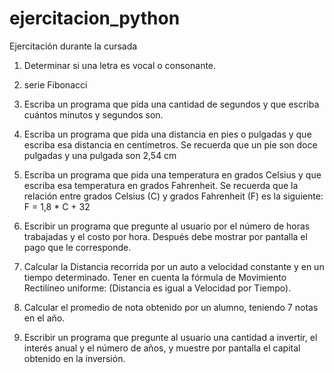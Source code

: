 # ejercitacion_python
Ejercitación durante la cursada

1) Determinar si una letra es vocal o consonante.

2) serie Fibonacci

3) Escriba un programa que pida una cantidad de segundos y
   que escriba cuántos minutos y segundos son.

4) Escriba un programa que pida una distancia en pies o pulgadas y que
   escriba esa distancia en centímetros. 
   Se recuerda que un pie son doce pulgadas y una pulgada son 2,54 cm

5) Escriba un programa que pida una temperatura en grados Celsius y que escriba 
   esa temperatura en grados Fahrenheit. Se recuerda que la relación entre grados 
   Celsius (C) y grados Fahrenheit (F) es la siguiente: F = 1,8 * C + 32

6) Escribir un programa que pregunte al usuario por el número de horas trabajadas y
   el costo por hora. Después debe mostrar por pantalla el pago que le corresponde.

7) Calcular la Distancia recorrida por un auto a velocidad constante y en un tiempo 
   determinado. Tener en cuenta la fórmula de Movimiento Rectilíneo uniforme: 
   (Distancia es igual a Velocidad por Tiempo).

8) Calcular el promedio de nota obtenido por un alumno, teniendo 7 notas en el año.

9) Escribir un programa que pregunte al usuario una cantidad a invertir, el interés 
   anual y el número de años, y muestre por pantalla el capital obtenido en la 
   inversión.
